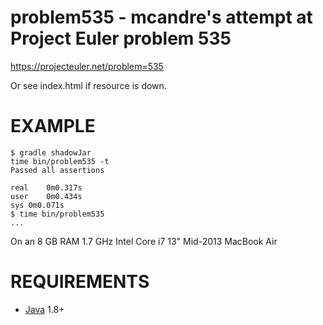 # problem535 - mcandre's attempt at Project Euler problem 535

https://projecteuler.net/problem=535

Or see index.html if resource is down.

# EXAMPLE

```
$ gradle shadowJar
time bin/problem535 -t
Passed all assertions

real	0m0.317s
user	0m0.434s
sys	0m0.071s
$ time bin/problem535
...
```

On an 8 GB RAM 1.7 GHz Intel Core i7 13" Mid-2013 MacBook Air

# REQUIREMENTS

* [Java](http://www.oracle.com/technetwork/java/javase/downloads/index.html) 1.8+

